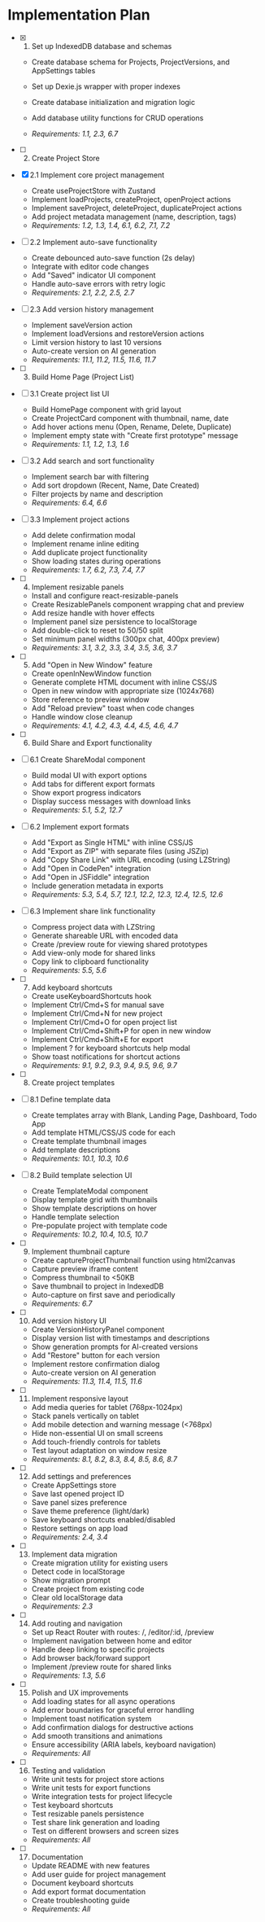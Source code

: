# Implementation Plan

- [x] 1. Set up IndexedDB database and schemas




  - Create database schema for Projects, ProjectVersions, and AppSettings tables
  - Set up Dexie.js wrapper with proper indexes
  - Create database initialization and migration logic
  - Add database utility functions for CRUD operations



  - _Requirements: 1.1, 2.3, 6.7_

- [ ] 2. Create Project Store
- [x] 2.1 Implement core project management



  - Create useProjectStore with Zustand
  - Implement loadProjects, createProject, openProject actions
  - Implement saveProject, deleteProject, duplicateProject actions
  - Add project metadata management (name, description, tags)
  - _Requirements: 1.2, 1.3, 1.4, 6.1, 6.2, 7.1, 7.2_

- [ ] 2.2 Implement auto-save functionality
  - Create debounced auto-save function (2s delay)
  - Integrate with editor code changes
  - Add "Saved" indicator UI component
  - Handle auto-save errors with retry logic
  - _Requirements: 2.1, 2.2, 2.5, 2.7_




- [ ] 2.3 Add version history management
  - Implement saveVersion action
  - Implement loadVersions and restoreVersion actions
  - Limit version history to last 10 versions
  - Auto-create version on AI generation
  - _Requirements: 11.1, 11.2, 11.5, 11.6, 11.7_

- [ ] 3. Build Home Page (Project List)
- [ ] 3.1 Create project list UI
  - Build HomePage component with grid layout
  - Create ProjectCard component with thumbnail, name, date
  - Add hover actions menu (Open, Rename, Delete, Duplicate)
  - Implement empty state with "Create first prototype" message
  - _Requirements: 1.1, 1.2, 1.3, 1.6_

- [ ] 3.2 Add search and sort functionality
  - Implement search bar with filtering
  - Add sort dropdown (Recent, Name, Date Created)
  - Filter projects by name and description
  - _Requirements: 6.4, 6.6_

- [ ] 3.3 Implement project actions
  - Add delete confirmation modal
  - Implement rename inline editing
  - Add duplicate project functionality
  - Show loading states during operations
  - _Requirements: 1.7, 6.2, 7.3, 7.4, 7.7_

- [ ] 4. Implement resizable panels
  - Install and configure react-resizable-panels
  - Create ResizablePanels component wrapping chat and preview
  - Add resize handle with hover effects
  - Implement panel size persistence to localStorage
  - Add double-click to reset to 50/50 split
  - Set minimum panel widths (300px chat, 400px preview)
  - _Requirements: 3.1, 3.2, 3.3, 3.4, 3.5, 3.6, 3.7_

- [ ] 5. Add "Open in New Window" feature
  - Create openInNewWindow function
  - Generate complete HTML document with inline CSS/JS
  - Open in new window with appropriate size (1024x768)
  - Store reference to preview window
  - Add "Reload preview" toast when code changes
  - Handle window close cleanup
  - _Requirements: 4.1, 4.2, 4.3, 4.4, 4.5, 4.6, 4.7_

- [ ] 6. Build Share and Export functionality
- [ ] 6.1 Create ShareModal component
  - Build modal UI with export options
  - Add tabs for different export formats
  - Show export progress indicators
  - Display success messages with download links
  - _Requirements: 5.1, 5.2, 12.7_

- [ ] 6.2 Implement export formats
  - Add "Export as Single HTML" with inline CSS/JS
  - Add "Export as ZIP" with separate files (using JSZip)
  - Add "Copy Share Link" with URL encoding (using LZString)
  - Add "Open in CodePen" integration
  - Add "Open in JSFiddle" integration
  - Include generation metadata in exports
  - _Requirements: 5.3, 5.4, 5.7, 12.1, 12.2, 12.3, 12.4, 12.5, 12.6_

- [ ] 6.3 Implement share link functionality
  - Compress project data with LZString
  - Generate shareable URL with encoded data
  - Create /preview route for viewing shared prototypes
  - Add view-only mode for shared links
  - Copy link to clipboard functionality
  - _Requirements: 5.5, 5.6_

- [ ] 7. Add keyboard shortcuts
  - Create useKeyboardShortcuts hook
  - Implement Ctrl/Cmd+S for manual save
  - Implement Ctrl/Cmd+N for new project
  - Implement Ctrl/Cmd+O for open project list
  - Implement Ctrl/Cmd+Shift+P for open in new window
  - Implement Ctrl/Cmd+Shift+E for export
  - Implement ? for keyboard shortcuts help modal
  - Show toast notifications for shortcut actions
  - _Requirements: 9.1, 9.2, 9.3, 9.4, 9.5, 9.6, 9.7_

- [ ] 8. Create project templates
- [ ] 8.1 Define template data
  - Create templates array with Blank, Landing Page, Dashboard, Todo App
  - Add template HTML/CSS/JS code for each
  - Create template thumbnail images
  - Add template descriptions
  - _Requirements: 10.1, 10.3, 10.6_

- [ ] 8.2 Build template selection UI
  - Create TemplateModal component
  - Display template grid with thumbnails
  - Show template descriptions on hover
  - Handle template selection
  - Pre-populate project with template code
  - _Requirements: 10.2, 10.4, 10.5, 10.7_

- [ ] 9. Implement thumbnail capture
  - Create captureProjectThumbnail function using html2canvas
  - Capture preview iframe content
  - Compress thumbnail to <50KB
  - Save thumbnail to project in IndexedDB
  - Auto-capture on first save and periodically
  - _Requirements: 6.7_

- [ ] 10. Add version history UI
  - Create VersionHistoryPanel component
  - Display version list with timestamps and descriptions
  - Show generation prompts for AI-created versions
  - Add "Restore" button for each version
  - Implement restore confirmation dialog
  - Auto-create version on AI generation
  - _Requirements: 11.3, 11.4, 11.5, 11.6_

- [ ] 11. Implement responsive layout
  - Add media queries for tablet (768px-1024px)
  - Stack panels vertically on tablet
  - Add mobile detection and warning message (<768px)
  - Hide non-essential UI on small screens
  - Add touch-friendly controls for tablets
  - Test layout adaptation on window resize
  - _Requirements: 8.1, 8.2, 8.3, 8.4, 8.5, 8.6, 8.7_

- [ ] 12. Add settings and preferences
  - Create AppSettings store
  - Save last opened project ID
  - Save panel sizes preference
  - Save theme preference (light/dark)
  - Save keyboard shortcuts enabled/disabled
  - Restore settings on app load
  - _Requirements: 2.4, 3.4_

- [ ] 13. Implement data migration
  - Create migration utility for existing users
  - Detect code in localStorage
  - Show migration prompt
  - Create project from existing code
  - Clear old localStorage data
  - _Requirements: 2.3_

- [ ] 14. Add routing and navigation
  - Set up React Router with routes: /, /editor/:id, /preview
  - Implement navigation between home and editor
  - Handle deep linking to specific projects
  - Add browser back/forward support
  - Implement /preview route for shared links
  - _Requirements: 1.3, 5.6_

- [ ] 15. Polish and UX improvements
  - Add loading states for all async operations
  - Add error boundaries for graceful error handling
  - Implement toast notification system
  - Add confirmation dialogs for destructive actions
  - Add smooth transitions and animations
  - Ensure accessibility (ARIA labels, keyboard navigation)
  - _Requirements: All_

- [ ] 16. Testing and validation
  - Write unit tests for project store actions
  - Write unit tests for export functions
  - Write integration tests for project lifecycle
  - Test keyboard shortcuts
  - Test resizable panels persistence
  - Test share link generation and loading
  - Test on different browsers and screen sizes
  - _Requirements: All_

- [ ] 17. Documentation
  - Update README with new features
  - Add user guide for project management
  - Document keyboard shortcuts
  - Add export format documentation
  - Create troubleshooting guide
  - _Requirements: All_
